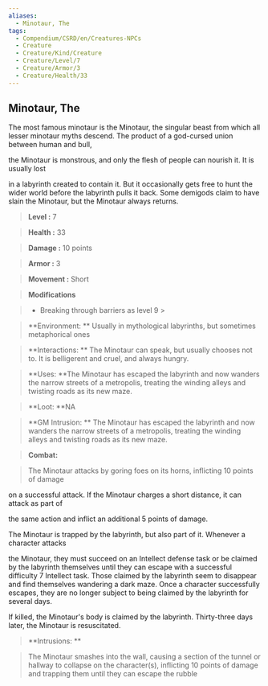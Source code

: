 ```yaml
---
aliases:
  - Minotaur, The
tags:
  - Compendium/CSRD/en/Creatures-NPCs
  - Creature
  - Creature/Kind/Creature
  - Creature/Level/7
  - Creature/Armor/3
  - Creature/Health/33
---
```

  
    
## Minotaur, The    
The most famous minotaur is the Minotaur, the singular beast from which all lesser minotaur myths descend. The product of a god-cursed union between human and bull,  
the Minotaur is monstrous, and only the flesh of people can nourish it. It is usually lost  
in a labyrinth created to contain it. But it occasionally gets free to hunt the wider world before the labyrinth pulls it back. Some demigods claim to have slain the Minotaur, but the Minotaur always returns.    
  
    
> **Level :** 7    
> **Health :** 33    
> **Damage :** 10 points    
> **Armor :** 3    
> **Movement :** Short    
> **Modifications**    
>- Breaking through barriers as level 9 >  
>    
> **Environment: ** Usually in mythological labyrinths, but sometimes metaphorical ones    
> **Interactions: ** The Minotaur can speak, but usually chooses not to. It is belligerent and cruel, and always hungry.    
> **Uses: **The Minotaur has escaped the labyrinth and now wanders the narrow streets of a metropolis, treating the winding alleys and twisting roads as its new maze.    
> **Loot: **NA    
> **GM Intrusion: ** The Minotaur has escaped the labyrinth and now wanders the narrow streets of a metropolis, treating the winding alleys and twisting roads as its new maze.    
  
> **Combat:**   
> The Minotaur attacks by goring foes on its horns, inflicting 10 points of damage  
on a successful attack. If the Minotaur charges a short distance, it can attack as part of  
the same action and inflict an additional 5 points of damage.  
The Minotaur is trapped by the labyrinth, but also part of it. Whenever a character attacks  
the Minotaur, they must succeed on an Intellect defense task or be claimed by the labyrinth themselves until they can escape with a successful difficulty 7 Intellect task. Those claimed by the labyrinth seem to disappear and find themselves wandering a dark maze. Once a character successfully escapes, they are no longer subject to being claimed by the labyrinth for several days.  
If killed, the Minotaur's body is claimed by the labyrinth. Thirty-three days later, the Minotaur is resuscitated.    
    
  
> **Intrusions: **   
> The Minotaur smashes into the wall, causing a section of the tunnel or hallway to collapse on the character(s), inflicting 10 points of damage and trapping them until they can escape the rubble    
